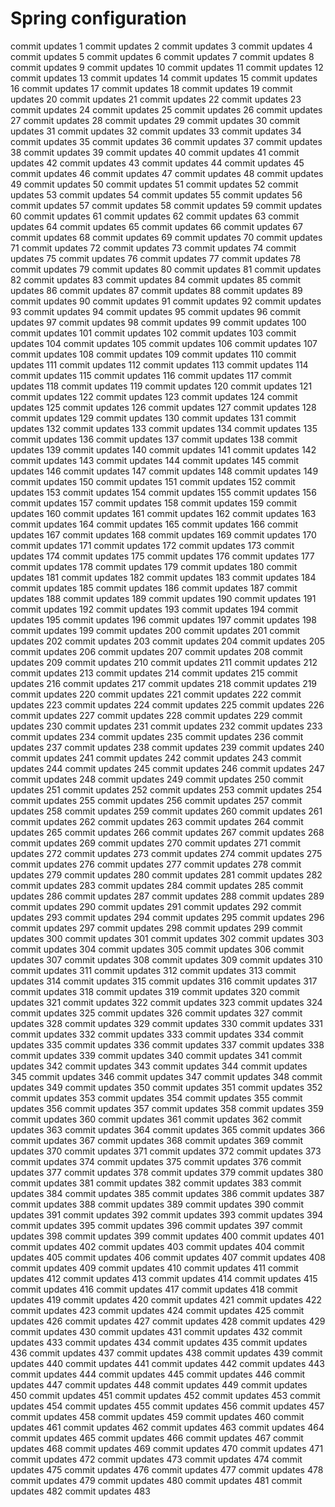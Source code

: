 # Spring configuration
commit updates 1
commit updates 2
commit updates 3
commit updates 4
commit updates 5
commit updates 6
commit updates 7
commit updates 8
commit updates 9
commit updates 10
commit updates 11
commit updates 12
commit updates 13
commit updates 14
commit updates 15
commit updates 16
commit updates 17
commit updates 18
commit updates 19
commit updates 20
commit updates 21
commit updates 22
commit updates 23
commit updates 24
commit updates 25
commit updates 26
commit updates 27
commit updates 28
commit updates 29
commit updates 30
commit updates 31
commit updates 32
commit updates 33
commit updates 34
commit updates 35
commit updates 36
commit updates 37
commit updates 38
commit updates 39
commit updates 40
commit updates 41
commit updates 42
commit updates 43
commit updates 44
commit updates 45
commit updates 46
commit updates 47
commit updates 48
commit updates 49
commit updates 50
commit updates 51
commit updates 52
commit updates 53
commit updates 54
commit updates 55
commit updates 56
commit updates 57
commit updates 58
commit updates 59
commit updates 60
commit updates 61
commit updates 62
commit updates 63
commit updates 64
commit updates 65
commit updates 66
commit updates 67
commit updates 68
commit updates 69
commit updates 70
commit updates 71
commit updates 72
commit updates 73
commit updates 74
commit updates 75
commit updates 76
commit updates 77
commit updates 78
commit updates 79
commit updates 80
commit updates 81
commit updates 82
commit updates 83
commit updates 84
commit updates 85
commit updates 86
commit updates 87
commit updates 88
commit updates 89
commit updates 90
commit updates 91
commit updates 92
commit updates 93
commit updates 94
commit updates 95
commit updates 96
commit updates 97
commit updates 98
commit updates 99
commit updates 100
commit updates 101
commit updates 102
commit updates 103
commit updates 104
commit updates 105
commit updates 106
commit updates 107
commit updates 108
commit updates 109
commit updates 110
commit updates 111
commit updates 112
commit updates 113
commit updates 114
commit updates 115
commit updates 116
commit updates 117
commit updates 118
commit updates 119
commit updates 120
commit updates 121
commit updates 122
commit updates 123
commit updates 124
commit updates 125
commit updates 126
commit updates 127
commit updates 128
commit updates 129
commit updates 130
commit updates 131
commit updates 132
commit updates 133
commit updates 134
commit updates 135
commit updates 136
commit updates 137
commit updates 138
commit updates 139
commit updates 140
commit updates 141
commit updates 142
commit updates 143
commit updates 144
commit updates 145
commit updates 146
commit updates 147
commit updates 148
commit updates 149
commit updates 150
commit updates 151
commit updates 152
commit updates 153
commit updates 154
commit updates 155
commit updates 156
commit updates 157
commit updates 158
commit updates 159
commit updates 160
commit updates 161
commit updates 162
commit updates 163
commit updates 164
commit updates 165
commit updates 166
commit updates 167
commit updates 168
commit updates 169
commit updates 170
commit updates 171
commit updates 172
commit updates 173
commit updates 174
commit updates 175
commit updates 176
commit updates 177
commit updates 178
commit updates 179
commit updates 180
commit updates 181
commit updates 182
commit updates 183
commit updates 184
commit updates 185
commit updates 186
commit updates 187
commit updates 188
commit updates 189
commit updates 190
commit updates 191
commit updates 192
commit updates 193
commit updates 194
commit updates 195
commit updates 196
commit updates 197
commit updates 198
commit updates 199
commit updates 200
commit updates 201
commit updates 202
commit updates 203
commit updates 204
commit updates 205
commit updates 206
commit updates 207
commit updates 208
commit updates 209
commit updates 210
commit updates 211
commit updates 212
commit updates 213
commit updates 214
commit updates 215
commit updates 216
commit updates 217
commit updates 218
commit updates 219
commit updates 220
commit updates 221
commit updates 222
commit updates 223
commit updates 224
commit updates 225
commit updates 226
commit updates 227
commit updates 228
commit updates 229
commit updates 230
commit updates 231
commit updates 232
commit updates 233
commit updates 234
commit updates 235
commit updates 236
commit updates 237
commit updates 238
commit updates 239
commit updates 240
commit updates 241
commit updates 242
commit updates 243
commit updates 244
commit updates 245
commit updates 246
commit updates 247
commit updates 248
commit updates 249
commit updates 250
commit updates 251
commit updates 252
commit updates 253
commit updates 254
commit updates 255
commit updates 256
commit updates 257
commit updates 258
commit updates 259
commit updates 260
commit updates 261
commit updates 262
commit updates 263
commit updates 264
commit updates 265
commit updates 266
commit updates 267
commit updates 268
commit updates 269
commit updates 270
commit updates 271
commit updates 272
commit updates 273
commit updates 274
commit updates 275
commit updates 276
commit updates 277
commit updates 278
commit updates 279
commit updates 280
commit updates 281
commit updates 282
commit updates 283
commit updates 284
commit updates 285
commit updates 286
commit updates 287
commit updates 288
commit updates 289
commit updates 290
commit updates 291
commit updates 292
commit updates 293
commit updates 294
commit updates 295
commit updates 296
commit updates 297
commit updates 298
commit updates 299
commit updates 300
commit updates 301
commit updates 302
commit updates 303
commit updates 304
commit updates 305
commit updates 306
commit updates 307
commit updates 308
commit updates 309
commit updates 310
commit updates 311
commit updates 312
commit updates 313
commit updates 314
commit updates 315
commit updates 316
commit updates 317
commit updates 318
commit updates 319
commit updates 320
commit updates 321
commit updates 322
commit updates 323
commit updates 324
commit updates 325
commit updates 326
commit updates 327
commit updates 328
commit updates 329
commit updates 330
commit updates 331
commit updates 332
commit updates 333
commit updates 334
commit updates 335
commit updates 336
commit updates 337
commit updates 338
commit updates 339
commit updates 340
commit updates 341
commit updates 342
commit updates 343
commit updates 344
commit updates 345
commit updates 346
commit updates 347
commit updates 348
commit updates 349
commit updates 350
commit updates 351
commit updates 352
commit updates 353
commit updates 354
commit updates 355
commit updates 356
commit updates 357
commit updates 358
commit updates 359
commit updates 360
commit updates 361
commit updates 362
commit updates 363
commit updates 364
commit updates 365
commit updates 366
commit updates 367
commit updates 368
commit updates 369
commit updates 370
commit updates 371
commit updates 372
commit updates 373
commit updates 374
commit updates 375
commit updates 376
commit updates 377
commit updates 378
commit updates 379
commit updates 380
commit updates 381
commit updates 382
commit updates 383
commit updates 384
commit updates 385
commit updates 386
commit updates 387
commit updates 388
commit updates 389
commit updates 390
commit updates 391
commit updates 392
commit updates 393
commit updates 394
commit updates 395
commit updates 396
commit updates 397
commit updates 398
commit updates 399
commit updates 400
commit updates 401
commit updates 402
commit updates 403
commit updates 404
commit updates 405
commit updates 406
commit updates 407
commit updates 408
commit updates 409
commit updates 410
commit updates 411
commit updates 412
commit updates 413
commit updates 414
commit updates 415
commit updates 416
commit updates 417
commit updates 418
commit updates 419
commit updates 420
commit updates 421
commit updates 422
commit updates 423
commit updates 424
commit updates 425
commit updates 426
commit updates 427
commit updates 428
commit updates 429
commit updates 430
commit updates 431
commit updates 432
commit updates 433
commit updates 434
commit updates 435
commit updates 436
commit updates 437
commit updates 438
commit updates 439
commit updates 440
commit updates 441
commit updates 442
commit updates 443
commit updates 444
commit updates 445
commit updates 446
commit updates 447
commit updates 448
commit updates 449
commit updates 450
commit updates 451
commit updates 452
commit updates 453
commit updates 454
commit updates 455
commit updates 456
commit updates 457
commit updates 458
commit updates 459
commit updates 460
commit updates 461
commit updates 462
commit updates 463
commit updates 464
commit updates 465
commit updates 466
commit updates 467
commit updates 468
commit updates 469
commit updates 470
commit updates 471
commit updates 472
commit updates 473
commit updates 474
commit updates 475
commit updates 476
commit updates 477
commit updates 478
commit updates 479
commit updates 480
commit updates 481
commit updates 482
commit updates 483
